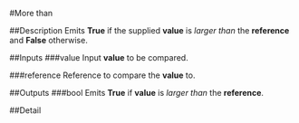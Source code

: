 #More than

##Description
Emits **True** if the supplied **value** is _larger than_ the **reference** and **False** otherwise.

##Inputs
###value
Input **value** to be compared.

###reference
Reference to compare the **value** to.

##Outputs
###bool
Emits **True** if **value** is _larger than_ the **reference**.

##Detail


